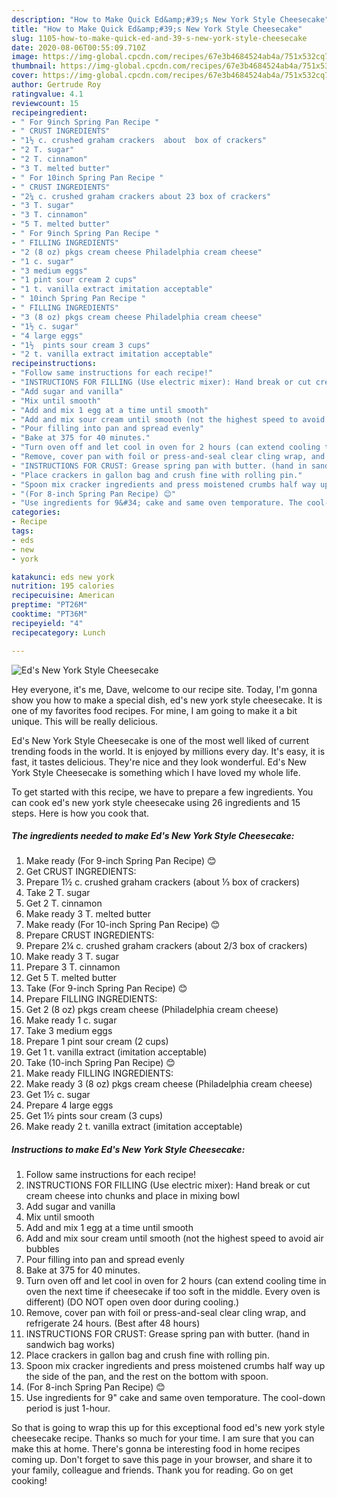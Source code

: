 ```yaml
---
description: "How to Make Quick Ed&amp;#39;s New York Style Cheesecake"
title: "How to Make Quick Ed&amp;#39;s New York Style Cheesecake"
slug: 1105-how-to-make-quick-ed-and-39-s-new-york-style-cheesecake
date: 2020-08-06T00:55:09.710Z
image: https://img-global.cpcdn.com/recipes/67e3b4684524ab4a/751x532cq70/eds-new-york-style-cheesecake-recipe-main-photo.jpg
thumbnail: https://img-global.cpcdn.com/recipes/67e3b4684524ab4a/751x532cq70/eds-new-york-style-cheesecake-recipe-main-photo.jpg
cover: https://img-global.cpcdn.com/recipes/67e3b4684524ab4a/751x532cq70/eds-new-york-style-cheesecake-recipe-main-photo.jpg
author: Gertrude Roy
ratingvalue: 4.1
reviewcount: 15
recipeingredient:
- " For 9inch Spring Pan Recipe "
- " CRUST INGREDIENTS"
- "1½ c. crushed graham crackers  about  box of crackers"
- "2 T. sugar"
- "2 T. cinnamon"
- "3 T. melted butter"
- " For 10inch Spring Pan Recipe "
- " CRUST INGREDIENTS"
- "2¼ c. crushed graham crackers about 23 box of crackers"
- "3 T. sugar"
- "3 T. cinnamon"
- "5 T. melted butter"
- " For 9inch Spring Pan Recipe "
- " FILLING INGREDIENTS"
- "2 (8 oz) pkgs cream cheese Philadelphia cream cheese"
- "1 c. sugar"
- "3 medium eggs"
- "1 pint sour cream 2 cups"
- "1 t. vanilla extract imitation acceptable"
- " 10inch Spring Pan Recipe "
- " FILLING INGREDIENTS"
- "3 (8 oz) pkgs cream cheese Philadelphia cream cheese"
- "1½ c. sugar"
- "4 large eggs"
- "1½  pints sour cream 3 cups"
- "2 t. vanilla extract imitation acceptable"
recipeinstructions:
- "Follow same instructions for each recipe!"
- "INSTRUCTIONS FOR FILLING (Use electric mixer): Hand break or cut cream cheese into chunks and place in mixing bowl"
- "Add sugar and vanilla"
- "Mix until smooth"
- "Add and mix 1 egg at a time until smooth"
- "Add and mix sour cream until smooth (not the highest speed to avoid air bubbles"
- "Pour filling into pan and spread evenly"
- "Bake at 375 for 40 minutes."
- "Turn oven off and let cool in oven for 2 hours (can extend cooling time in oven the next time if cheesecake if too soft in the middle. Every oven is different) (DO NOT open oven door during cooling.)"
- "Remove, cover pan with foil or press-and-seal clear cling wrap, and refrigerate 24 hours. (Best after 48 hours)"
- "INSTRUCTIONS FOR CRUST: Grease spring pan with butter. (hand in sandwich bag works)"
- "Place crackers in gallon bag and crush fine with rolling pin."
- "Spoon mix cracker ingredients and press moistened crumbs half way up the side of the pan, and the rest on the bottom with spoon."
- "(For 8-inch Spring Pan Recipe) 😊"
- "Use ingredients for 9&#34; cake and same oven temporature. The cool-down period is just 1-hour."
categories:
- Recipe
tags:
- eds
- new
- york

katakunci: eds new york 
nutrition: 195 calories
recipecuisine: American
preptime: "PT26M"
cooktime: "PT36M"
recipeyield: "4"
recipecategory: Lunch

---
```



![Ed&#39;s New York Style Cheesecake](https://img-global.cpcdn.com/recipes/67e3b4684524ab4a/751x532cq70/eds-new-york-style-cheesecake-recipe-main-photo.jpg)

Hey everyone, it's me, Dave, welcome to our recipe site. Today, I'm gonna show you how to make a special dish, ed&#39;s new york style cheesecake. It is one of my favorites food recipes. For mine, I am going to make it a bit unique. This will be really delicious.

Ed&#39;s New York Style Cheesecake is one of the most well liked of current trending foods in the world. It is enjoyed by millions every day. It's easy, it is fast, it tastes delicious. They're nice and they look wonderful. Ed&#39;s New York Style Cheesecake is something which I have loved my whole life.




To get started with this recipe, we have to prepare a few ingredients. You can cook ed&#39;s new york style cheesecake using 26 ingredients and 15 steps. Here is how you cook that.

<!--inarticleads1-->

##### The ingredients needed to make Ed&#39;s New York Style Cheesecake:

1. Make ready  (For 9-inch Spring Pan Recipe) 😊
1. Get  CRUST INGREDIENTS:
1. Prepare 1½ c. crushed graham crackers  (about ⅓ box of crackers)
1. Take 2 T. sugar
1. Get 2 T. cinnamon
1. Make ready 3 T. melted butter
1. Make ready  (For 10-inch Spring Pan Recipe) 😊
1. Prepare  CRUST INGREDIENTS:
1. Prepare 2¼ c. crushed graham crackers (about 2/3 box of crackers)
1. Make ready 3 T. sugar
1. Prepare 3 T. cinnamon
1. Get 5 T. melted butter
1. Take  (For 9-inch Spring Pan Recipe) 😊
1. Prepare  FILLING INGREDIENTS:
1. Get 2 (8 oz) pkgs cream cheese (Philadelphia cream cheese)
1. Make ready 1 c. sugar
1. Take 3 medium eggs
1. Prepare 1 pint sour cream (2 cups)
1. Get 1 t. vanilla extract (imitation acceptable)
1. Take  (10-inch Spring Pan Recipe) 😊
1. Make ready  FILLING INGREDIENTS:
1. Make ready 3 (8 oz) pkgs cream cheese (Philadelphia cream cheese)
1. Get 1½ c. sugar
1. Prepare 4 large eggs
1. Get 1½  pints sour cream (3 cups)
1. Make ready 2 t. vanilla extract (imitation acceptable)




<!--inarticleads2-->

##### Instructions to make Ed&#39;s New York Style Cheesecake:

1. Follow same instructions for each recipe!
1. INSTRUCTIONS FOR FILLING (Use electric mixer): Hand break or cut cream cheese into chunks and place in mixing bowl
1. Add sugar and vanilla
1. Mix until smooth
1. Add and mix 1 egg at a time until smooth
1. Add and mix sour cream until smooth (not the highest speed to avoid air bubbles
1. Pour filling into pan and spread evenly
1. Bake at 375 for 40 minutes.
1. Turn oven off and let cool in oven for 2 hours (can extend cooling time in oven the next time if cheesecake if too soft in the middle. Every oven is different) (DO NOT open oven door during cooling.)
1. Remove, cover pan with foil or press-and-seal clear cling wrap, and refrigerate 24 hours. (Best after 48 hours)
1. INSTRUCTIONS FOR CRUST: Grease spring pan with butter. (hand in sandwich bag works)
1. Place crackers in gallon bag and crush fine with rolling pin.
1. Spoon mix cracker ingredients and press moistened crumbs half way up the side of the pan, and the rest on the bottom with spoon.
1. (For 8-inch Spring Pan Recipe) 😊
1. Use ingredients for 9&#34; cake and same oven temporature. The cool-down period is just 1-hour.




So that is going to wrap this up for this exceptional food ed&#39;s new york style cheesecake recipe. Thanks so much for your time. I am sure that you can make this at home. There's gonna be interesting food in home recipes coming up. Don't forget to save this page in your browser, and share it to your family, colleague and friends. Thank you for reading. Go on get cooking!
